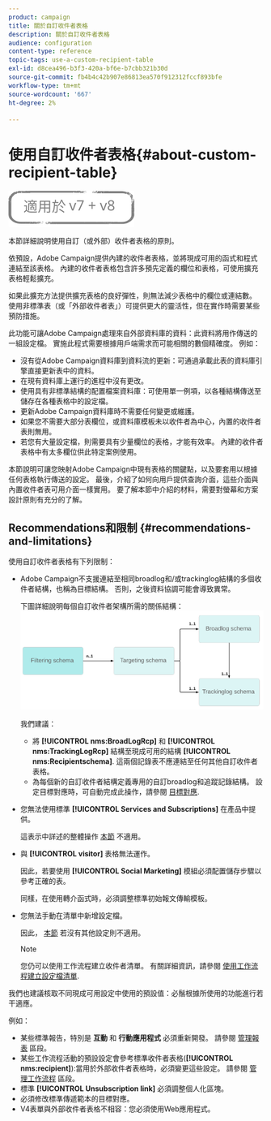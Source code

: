 ```yaml
---
product: campaign
title: 關於自訂收件者表格
description: 關於自訂收件者表格
audience: configuration
content-type: reference
topic-tags: use-a-custom-recipient-table
exl-id: d8cea496-b3f3-420a-bf6e-b7cbb321b30d
source-git-commit: fb4b4c42b907e86813ea570f912312fccf893bfe
workflow-type: tm+mt
source-wordcount: '667'
ht-degree: 2%

---
```


# 使用自訂收件者表格{#about-custom-recipient-table}

![](../../assets/common.svg)

本節詳細說明使用自訂（或外部）收件者表格的原則。

依預設，Adobe Campaign提供內建的收件者表格，並將現成可用的函式和程式連結至該表格。 內建的收件者表格包含許多預先定義的欄位和表格，可使用擴充表格輕鬆擴充。

如果此擴充方法提供擴充表格的良好彈性，則無法減少表格中的欄位或連結數。 使用非標準表（或「外部收件者表」）可提供更大的靈活性，但在實作時需要某些預防措施。

此功能可讓Adobe Campaign處理來自外部資料庫的資料：此資料將用作傳送的一組設定檔。 實施此程式需要根據用戶端需求而可能相關的數個精確度。 例如：

* 沒有從Adobe Campaign資料庫到資料流的更新：可通過承載此表的資料庫引擎直接更新表中的資料。
* 在現有資料庫上運行的進程中沒有更改。
* 使用具有非標準結構的配置檔案資料庫：可使用單一例項，以各種結構傳送至儲存在各種表格中的設定檔。
* 更新Adobe Campaign資料庫時不需要任何變更或維護。
* 如果您不需要大部分表欄位，或資料庫模板未以收件者為中心，內置的收件者表則無用。
* 若您有大量設定檔，則需要具有少量欄位的表格，才能有效率。 內建的收件者表格中有太多欄位供此特定案例使用。

本節說明可讓您映射Adobe Campaign中現有表格的關鍵點，以及要套用以根據任何表格執行傳送的設定。 最後，介紹了如何向用戶提供查詢介面，這些介面與內置收件者表可用介面一樣實用。 要了解本節中介紹的材料，需要對螢幕和方案設計原則有充分的了解。

## Recommendations和限制 {#recommendations-and-limitations}

使用自訂收件者表格有下列限制：

* Adobe Campaign不支援連結至相同broadlog和/或trackinglog結構的多個收件者結構，也稱為目標結構。 否則，之後資料協調可能會導致異常。

   下圖詳細說明每個自訂收件者架構所需的關係結構：
   ![](assets/custom_recipient_limitation.png)

   我們建議：

   * 將 **[!UICONTROL nms:BroadLogRcp]** 和 **[!UICONTROL nms:TrackingLogRcp]** 結構至現成可用的結構 **[!UICONTROL nms:Recipientschema]**. 這兩個記錄表不應連結至任何其他自訂收件者表格。
   * 為每個新的自訂收件者結構定義專用的自訂broadlog和追蹤記錄結構。 設定目標對應時，可自動完成此操作，請參閱 [目標對應](../../configuration/using/target-mapping.md).

* 您無法使用標準 **[!UICONTROL Services and Subscriptions]** 在產品中提供。

   這表示中詳述的整體操作 [本節](../../delivery/using/managing-subscriptions.md) 不適用。

* 與 **[!UICONTROL visitor]** 表格無法運作。

   因此，若要使用 **[!UICONTROL Social Marketing]** 模組必須配置儲存步驟以參考正確的表。

   同樣，在使用轉介函式時，必須調整標準初始報文傳輸模板。

* 您無法手動在清單中新增設定檔。

   因此， [本節](../../platform/using/creating-and-managing-lists.md) 若沒有其他設定則不適用。

   >[!NOTE]
   >
   >您仍可以使用工作流程建立收件者清單。 有關詳細資訊，請參閱 [使用工作流程建立設定檔清單](../../configuration/using/creating-a-profile-list-with-a-workflow.md).

我們也建議核取不同現成可用設定中使用的預設值：必鬚根據所使用的功能進行若干適應。

例如：

* 某些標準報告，特別是 **互動** 和 **行動應用程式** 必須重新開發。 請參閱 [管理報表](../../configuration/using/managing-reports.md) 區段。
* 某些工作流程活動的預設設定會參考標準收件者表格(**[!UICONTROL nms:recipient]**):當用於外部收件者表格時，必須變更這些設定。 請參閱 [管理工作流程](../../configuration/using/managing-workflows.md) 區段。
* 標準 **[!UICONTROL Unsubscription link]** 必須調整個人化區塊。
* 必須修改標準傳遞範本的目標對應。
* V4表單與外部收件者表格不相容：您必須使用Web應用程式。
